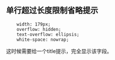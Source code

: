 
## 单行超过长度限制省略提示
```
    width: 179px;
    overflow: hidden;
    text-overflow: ellipsis;
    white-space: nowrap;
```
这时候需要给一个title提示，完全显示该字段。
